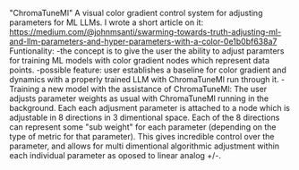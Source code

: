 "ChromaTuneMl"
A visual color gradient control system for adjusting parameters for ML LLMs.
I wrote a short article on it:
https://medium.com/@johnmsanti/swarming-towards-truth-adjusting-ml-and-llm-parameters-and-hyper-parameters-with-a-color-0e1b0bf638a7
Funtionality:
-the concept is to give the user the ability to adjust paramters for training ML models with color gradient nodes which represent data points. 
-possible feature: user establishes a baseline for color gradient and dynamics with a properly trained LLM with ChromaTuneMl run through it.
-Training a new model with the assistance of ChromaTuneMl: 
  The user adjusts parameter weights as usual with ChromaTuneMl running in the background.
  Each each adjusment parameter is attached to a node which is adjustable in 8 directions in 3 dimentional space.
  Each of the 8 directions can represent some "sub weight" for each parameter (depending on the type of metric for that parameter).
  This gives incredible control over the parameter, and allows for multi dimentional algorithmic adjustment within each individual parameter as oposed to linear analog +/-.

